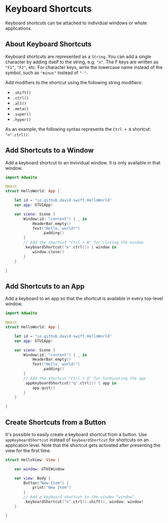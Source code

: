 # Keyboard Shortcuts

Keyboard shortcuts can be attached to individual windows or whole applications.

## About Keyboard Shortcuts
Keyboard shortcuts are represented as a `String`.
You can add a single character by adding itself to the string, e.g. `"n"`.
The F keys are written as `"F1"`, `"F2"`, etc.
For character keys, write the lowercase name instead of the symbol, such as `"minus"` instead of `"-"`.

Add modifiers to the shortcut using the following string modifiers:
- `.shift()`
- `.ctrl()`
- `.alt()`
- `.meta()`
- `.super()`
- `.hyper()`

As an example, the following syntax represents the `Ctrl + N` shortcut: `"n".ctrl()`.

## Add Shortcuts to a Window
Add a keyboard shortcut to an invividual window. It is only available in that window.
```swift
import Adwaita

@main
struct HelloWorld: App {

    let id = "io.github.david-swift.HelloWorld"
    var app: GTUIApp!

    var scene: Scene {
        Window(id: "content") { _ in
            HeaderBar.empty()
            Text("Hello, world!")
                .padding()
        }
        // Add the shortcut "Ctrl + W" for closing the window
        .keyboardShortcut("w".ctrl()) { window in
            window.close()
        }
    }

}
```

## Add Shortcuts to an App
Add a keyboard to an app so that the shortcut is available in every top-level window.
```swift
import Adwaita

@main
struct HelloWorld: App {

    let id = "io.github.david-swift.HelloWorld"
    var app: GTUIApp!

    var scene: Scene {
        Window(id: "content") { _ in
            HeaderBar.empty()
            Text("Hello, world!")
                .padding()
        }
        // Add the shortcut "Ctrl + Q" for terminating the app
        .appKeyboardShortcut("q".ctrl()) { app in
            app.quit()
        }
    }

}
```

## Create Shortcuts from a Button
It's possible to easily create a keyboard shortcut from a button.
Use `appKeyboardShortcut` instead of `keyboardShortcut` for shortcuts on an application level.
Note that the shortcut gets activated after presenting the view for the first time.
```swift
struct HelloView: View {

    var window: GTUIWindow

    var view: Body {
        Button("New Item") {
            print("New Item")
        }
        // Add a keyboard shortcut to the window "window".
        .keyboardShortcut("n".ctrl().shift(), window: window)
    }

}
```
